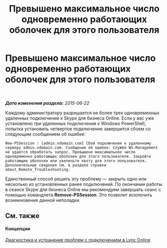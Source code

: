 ﻿---
title: Превышено максимальное число одновременно работающих оболочек для этого пользователя
TOCTitle: Превышено максимальное число одновременно работающих оболочек для этого пользователя
ms:assetid: b309efe8-a214-41ea-a345-93e6a36e0cb1
ms:mtpsurl: https://technet.microsoft.com/ru-ru/library/Dn362837(v=OCS.15)
ms:contentKeyID: 56270612
ms.date: 06/01/2017
mtps_version: v=OCS.15
ms.translationtype: HT
---

# Превышено максимальное число одновременно работающих оболочек для этого пользователя

 

_**Дата изменения раздела:** 2015-06-22_

Каждому администратору разрешается не более трех одновременных удаленных подключений к Skype для бизнеса Online. Если у вас уже установлено три удаленных подключения к Windows PowerShell, попытка установить четвертое подключение завершится сбоем со следующим сообщением об ошибке:

    New-PSSession : [admin.vdomain.com] Сбой подключения к удаленному серверу admin.vdomain.com. Сообщение об ошибке: Службе WS-Management не удается обработать запрос. Превышено максимальное число одновременно работающих оболочек для этого пользователя. Закройте работающие оболочки или увеличьте квоту для этого пользователя. Дополнительные сведения см. в разделе справки about_Remote_Troubleshooting.

Единственный способ решить эту проблему — закрыть одно или несколько из установленных ранее подключений. По окончании работы в сеансе Skype для бизнеса Online мы рекомендуем завершать сеанс с помощью командлета **Remove-PSSession**. Это позволит исключить возникновение данной неполадки.

## См. также

#### Концепции

[Диагностика и устранение проблем с подключением в Lync Online](diagnosing-and-resolving-connection-problems-with-skype-for-business-online.md)

